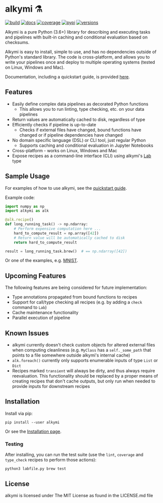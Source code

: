 # alkymi ⚗️

[![build](https://github.com/MathiasStokholm/alkymi/workflows/build/badge.svg?branch=master)](https://github.com/MathiasStokholm/alkymi/actions?query=workflow%3Abuild)
[![docs](https://readthedocs.org/projects/alkymi/badge/?version=latest)](https://alkymi.readthedocs.io/en/latest/?badge=latest)
[![coverage](https://codecov.io/gh/MathiasStokholm/alkymi/branch/develop/graph/badge.svg?token=L0DTW805NL)](https://codecov.io/gh/MathiasStokholm/alkymi)
[![pypi](https://img.shields.io/pypi/v/alkymi.svg)](https://pypi.org/project/alkymi)
[![versions](https://img.shields.io/pypi/pyversions/alkymi.svg)](https://pypi.org/project/alkymi)

Alkymi is a pure Python (3.6+) library for describing and executing tasks and pipelines with built-in caching and
conditional evaluation based on checksums.

Alkymi is easy to install, simple to use, and has no dependencies outside of Python's standard library. The code is
cross-platform, and allows you to write your pipelines once and deploy to multiple operating systems (tested on Linux,
Windows and Mac).

Documentation, including a quickstart guide, is provided [here](https://alkymi.readthedocs.io/en/latest/).

## Features
* Easily define complex data pipelines as decorated Python functions
  * This allows you to run linting, type checking, etc. on your data pipelines
* Return values are automatically cached to disk, regardless of type
* Efficiently checks if pipeline is up-to-date
  * Checks if external files have changed, bound functions have changed or if pipeline dependencies have changed
* No domain specific language (DSL) or CLI tool, just regular Python
  * Supports caching and conditional evaluation in Jupyter Notebooks
* Cross-platform - works on Linux, Windows and Mac
* Expose recipes as a command-line interface (CLI) using alkymi's
[Lab](https://alkymi.readthedocs.io/en/latest/examples/command_line.html) type

## Sample Usage
For examples of how to use alkymi, see the
[quickstart guide](https://alkymi.readthedocs.io/en/latest/getting_started/quick_start.html).

Example code:
```python
import numpy as np
import alkymi as alk

@alk.recipe()
def long_running_task() -> np.ndarray:
    # Perform expensive computation here ...
    hard_to_compute_result = np.array([42])
    # Return value will be automatically cached to disk
    return hard_to_compute_result

result = long_running_task.brew()  # == np.ndarray([42])
```

Or one of the examples, e.g. [MNIST](https://alkymi.readthedocs.io/en/latest/examples/mnist.html).

## Upcoming Features
The following features are being considered for future implementation:
* Type annotations propagated from bound functions to recipes
* Support for call/type checking all recipes (e.g. by adding a `check` command to `Lab`)
* Cache maintenance functionality
* Parallel execution of pipeline

## Known Issues
* alkymi currently doesn't check custom objects for altered external files when computing cleanliness (e.g. `MyClass`
has a `self._some_path` that points to a file somewhere outside alkymi's internal cache)
* `alk.foreach()` currently only supports enumerable inputs of type `List` or `Dict`
* Recipes marked `transient` will always be dirty, and thus always require reevaluation. This functionality should be
replaced by a proper means of creating recipes that don't cache outputs, but only run when needed to provide inputs for
downstream recipes

## Installation
Install via pip:
```shell script
pip install --user alkymi
```

Or see the [Installation page](https://alkymi.readthedocs.io/en/latest/getting_started/installation.html).

### Testing
After installing, you can run the test suite (use the `lint`, `coverage` and `type_check` recipes to perform those
actions):
```shell script
python3 labfile.py brew test
```

## License
alkymi is licensed under The MIT License as found in the LICENSE.md file
